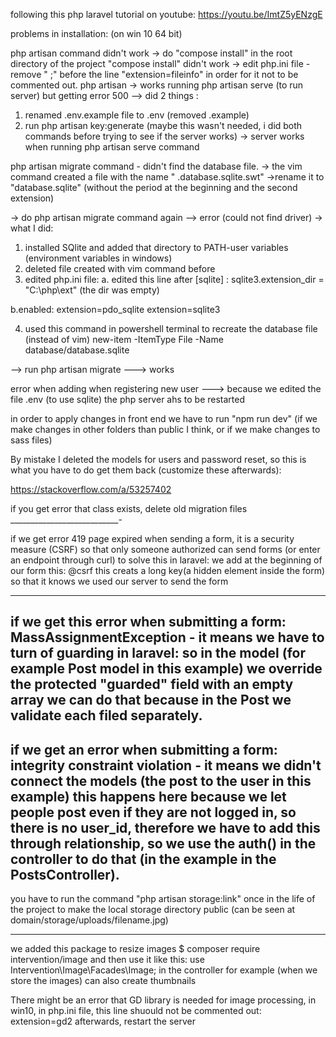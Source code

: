 following this php laravel tutorial on youtube:
https://youtu.be/ImtZ5yENzgE

problems in installation:
(on win 10 64 bit)

php artisan command didn't work -> do "compose install" in the root directory of the project
"compose install" didn't work -> edit php.ini file - remove "  ;" before the line "extension=fileinfo" in order for it not to be commented out.
php artisan  -> works
running php artisan serve (to run server) but getting error 500 --> did 2 things :
1. renamed .env.example file to .env    (removed .example)
2. run php artisan key:generate (maybe this wasn't needed, i did both commands before trying to see if the server works)
-> server works when running php artisan serve command


php artisan migrate command - didn't find the database file.
-> the vim command created a file with the name "    .database.sqlite.swt"  ->rename it to "database.sqlite"  (without the period at the beginning and the second extension)

-> do php artisan migrate command again  -->  error (could not find driver)  -> what I did:

1. installed SQlite and added that directory to PATH-user variables (environment variables in windows)
2. deleted file created with vim command before
3. edited php.ini file:
a. edited this line after [sqlite] :
sqlite3.extension_dir = "C:\php\ext"
 (the dir was empty)

b.enabled:
extension=pdo_sqlite
extension=sqlite3

4. used this command in powershell terminal to recreate the database file (instead of vim)
new-item -ItemType File -Name database/database.sqlite

--> run php artisan migrate ---> works

error when adding when registering new user ---> because we edited the file .env (to use sqlite) the php server ahs to be restarted

in order to apply changes in front end we have to run "npm run dev" (if we make changes in other folders than public I think, or if we make changes to sass files)

By mistake I deleted the models for users and password reset, so this is what you have to do get them back (customize these afterwards):

https://stackoverflow.com/a/53257402

if you get error that class exists, delete old migration files
___________________________-

if we get error 419 page expired when sending a form, it is a security measure (CSRF) so that only someone authorized can send forms (or enter an endpoint through curl)
to solve this in laravel: 
we add at the beginning of our form this:
@csrf
this creats a long key(a hidden element inside the form) so that it knows we used our server to send the form

-------
if we get this error when submitting a form:  MassAssignmentException   - it means we have to turn of guarding in laravel:
so in the model (for example Post model in this example) we override the protected "guarded" field with an empty array
we can do that because in the Post we validate each filed separately.
----
if we get an error when submitting a form: integrity constraint violation - it means we didn't connect the models (the post to the user in this example)
this happens here because we let people post even if they are not logged in, so there is no user_id, therefore we have to add this
through relationship, so we use the auth() in the controller to do that (in the example in the PostsController). 
----

you have to run the command "php artisan storage:link" once in the life of the project to make the local storage directory public
(can be seen at domain/storage/uploads/filename.jpg)

----
we added this package to resize images
$ composer require intervention/image
and then use it like this:
use Intervention\Image\Facades\Image;
in the controller for example (when we store the images)
can also create thumbnails

There might be an error that GD library is needed for image processing, in win10, in php.ini file, this line shuould not be commented out:
extension=gd2
afterwards, restart the server